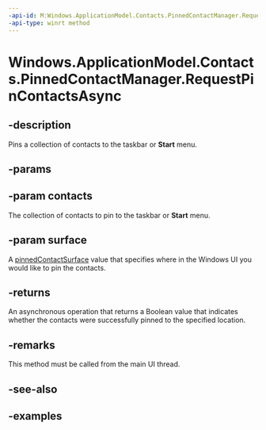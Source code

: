 ----api-id: M:Windows.ApplicationModel.Contacts.PinnedContactManager.RequestPinContactsAsync(Windows.Foundation.Collections.IIterable{Windows.ApplicationModel.Contacts.Contact},Windows.ApplicationModel.Contacts.PinnedContactSurface)
-api-type: winrt method
---<!-- Method syntax.public IAsyncOperation<bool> PinnedContactManager.RequestPinContactsAsync(IIterable<Contact> contacts, PinnedContactSurface surface)--># Windows.ApplicationModel.Contacts.PinnedContactManager.RequestPinContactsAsync## -descriptionPins a collection of contacts to the taskbar or **Start** menu.## -params## -param contactsThe collection of contacts to pin to the taskbar or **Start** menu.## -param surfaceA [pinnedContactSurface](pinnedcontactsurface.md) value that specifies where in the Windows UI you would like to pin the contacts.## -returnsAn asynchronous operation that returns a Boolean value that indicates whether the contacts were successfully pinned to the specified location.## -remarksThis method must be called from the main UI thread.## -see-also## -examples
